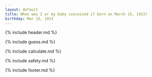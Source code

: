 ```yaml
---
layout: default
title: When was I or my baby conceived if born on March 15, 1913?
birthday: Mar 15, 1913
---
```


{% include header.md %}

{% include guess.md %}

{% include calculate.md %}

{% include safety.md %}

{% include footer.md %}



